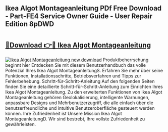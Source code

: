 ## Ikea Algot Montageanleitung PDf Free Download - Part-FE4 Service Owner Guide - User Repair Edition 8pDWD

# <h2><a href="http://df8nha.blite.top/?on=Ikea+Algot+Montageanleitung">🔗Download 👉🔴 Ikea Algot Montageanleitung</a></h2>

[![Ikea Algot Montageanleitung new download](https://i.imgur.com/lujVjoI.png)](http://df8nha.blite.top/?on=Ikea+Algot+Montageanleitung)
Produktbeherrschung beginnt hier Entdecken Sie mit diesem Benutzerhandbuch das volle Potenzial Ihres Ikea Algot MontageanleitungS. Erfahren Sie mehr über seine Funktionen, Installationsschritte, Betriebsverfahren und Tipps zur Fehlerbehebung. Schritt-für-Schritt-Anleitung Auf den folgenden Seiten finden Sie eine detaillierte Schritt-für-Schritt-Anleitung zum Einrichten Ihres Ikea Algot Montageanleitung. Zu den erweiterten Funktionen von Ikea Algot Montageanleitung gehören Geolokalisierung, intelligente Warnungen, anpassbare Designs und Mehrbenutzerzugriff, die alle einfach über die benutzerfreundliche und intuitive Benutzeroberfläche gesteuert werden können. Ihre Zufriedenheit ist Unsere Mission Ikea Algot MontageanleitungD. Wir sind bestrebt, Ihre vollste Zufriedenheit zu gewährleisten.
